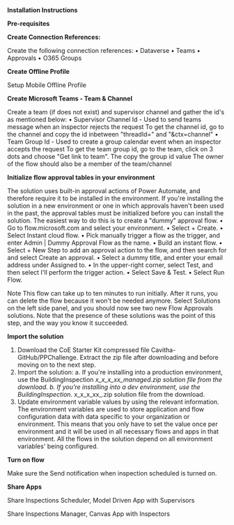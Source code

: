 **Installation Instructions**

**Pre-requisites**

**Create Connection References:**

Create the following connection references:
•	Dataverse
•	Teams
•	Approvals
•	O365 Groups

**Create Offline Profile**

Setup Mobile Offline Profile

**Create Microsoft Teams - Team & Channel**

Create a team (if does not exist) and supervisor channel and gather the id's  as mentioned below:
•	Supervisor Channel Id - Used to send teams message when an inspector rejects the request To get the channel id, go to the channel and copy the id inbetween "threadId=" and "&ctx=channel"
•	Team Group Id - Used to create a group calendar event when an inspector accepts the request To get the team group id, go to the team, click on 3 dots and choose "Get link to team". The copy the group id value
The owner of the flow should also be a member of the team/channel

**Initialize flow approval tables in your environment**

The solution uses built-in approval actions of Power Automate, and therefore require it to be installed in the environment.
If you're installing the solution in a new environment or one in which approvals haven't been used in the past, the approval tables must be initialized before you can install the solution. The easiest way to do this is to create a "dummy" approval flow.
•	Go to flow.microsoft.com and select your environment.
•	Select + Create.
•	Select Instant cloud flow.
•	Pick manually trigger a flow as the trigger, and enter Admin | Dummy Approval Flow as the name.
•	Build an instant flow.
•	Select + New Step to add an approval action to the flow, and then search for and select Create an approval.
•	Select a dummy title, and enter your email address under Assigned to.
•	In the upper-right corner, select Test, and then select I'll perform the trigger action.
•	Select Save & Test.
•	Select Run Flow.

Note
This flow can take up to ten minutes to run initially. After it runs, you can delete the flow because it won't be needed anymore.
Select Solutions on the left side panel, and you should now see two new Flow Approvals solutions. Note that the presence of these solutions was the point of this step, and the way you know it succeeded.

**Import the solution**

1.	Download the CoE Starter Kit compressed file Cavitha-GitHub/PPChallenge. Extract the zip file after downloading and before moving on to the next step. 
2.	Import the solution:
a.	If you're installing into a production environment, use the BuildingInspection _x_x_x_xx_managed.zip solution file from the download.
b.	If you’re installing into a dev environment, use the BuildingInspection_. x_x_x_xx_.zip solution file from the download.
3.	Update environment variable values by using the relevant information. The environment variables are used to store application and flow configuration data with data specific to your organization or environment. This means that you only have to set the value once per environment and it will be used in all necessary flows and apps in that environment. All the flows in the solution depend on all environment variables' being configured.

**Turn on flow**

Make sure the Send notification when inspection scheduled is turned on.

**Share Apps**

Share Inspections Scheduler, Model Driven App with Supervisors

Share Inspections Manager, Canvas App with Inspectors
